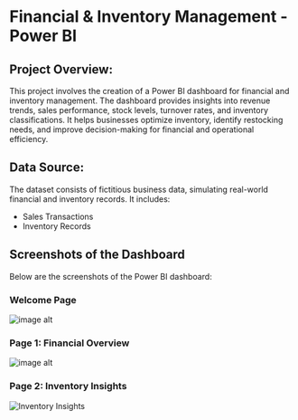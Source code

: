 # Financial & Inventory Management - Power BI  

## Project Overview:  
This project involves the creation of a Power BI dashboard for financial and inventory management. The dashboard provides insights into revenue trends, sales performance, stock levels, turnover rates, and inventory classifications. It helps businesses optimize inventory, identify restocking needs, and improve decision-making for financial and operational efficiency.  

## Data Source:  
The dataset consists of fictitious business data, simulating real-world financial and inventory records. It includes:  
- Sales Transactions  
- Inventory Records  

## Screenshots of the Dashboard  
Below are the screenshots of the Power BI dashboard:  

### **Welcome Page**  
![image alt]([images/welcome_page.png](https://github.com/ZaynebMegdich1/Financial-Inventory-Management_Dashboard/blob/main/wlc%20page.JPG?raw=true))  

### **Page 1: Financial Overview**  
![image alt]([images/financial_overview.png](https://github.com/ZaynebMegdich1/Financial-Inventory-Management_Dashboard/blob/5089c7be35bd5ab200bb3bd99d17fe2c883f92c2/page1.JPG))  

### **Page 2: Inventory Insights**  
![Inventory Insights](images/inventory_insights.png)  

